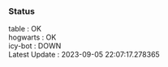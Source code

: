 ### Status


table : OK  
hogwarts : OK  
icy-bot : DOWN  
Latest Update : 2023-09-05 22:07:17.278365

